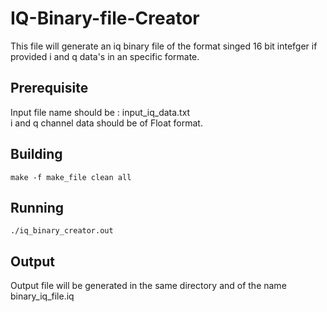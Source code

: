 # IQ-Binary-file-Creator
	
This file will generate an iq binary file of the format singed 16 bit intefger if provided i and q data's in an specific formate.

## Prerequisite
	
Input file name should be  : input_iq_data.txt \
i and q channel data should be of Float format.

## Building

	make -f make_file clean all

## Running

	./iq_binary_creator.out

## Output

Output file will be generated in the same directory and of the name binary_iq_file.iq
